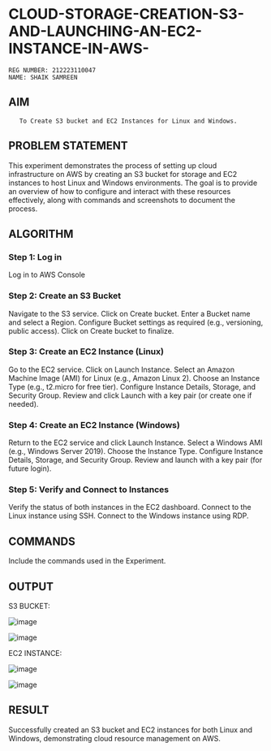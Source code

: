 # CLOUD-STORAGE-CREATION-S3-AND-LAUNCHING-AN-EC2-INSTANCE-IN-AWS-

```
REG NUMBER: 212223110047
NAME: SHAIK SAMREEN
```
  ## AIM
       To Create S3 bucket and EC2 Instances for Linux and Windows.
## PROBLEM STATEMENT
   This experiment demonstrates the process of setting up cloud infrastructure on AWS by creating an S3 bucket for storage and EC2 instances to host Linux and Windows environments. The goal is to provide an overview of how to configure and interact with these resources effectively, along with commands and screenshots to document the process.

## ALGORITHM
 ### Step 1: Log in
 
 Log in to AWS Console
 
 ### Step 2: Create an S3 Bucket
 
Navigate to the S3 service.
Click on Create bucket.
Enter a Bucket name and select a Region.
Configure Bucket settings as required (e.g., versioning, public access).
Click on Create bucket to finalize.

 ### Step 3: Create an EC2 Instance (Linux)
 
Go to the EC2 service.
Click on Launch Instance.
Select an Amazon Machine Image (AMI) for Linux (e.g., Amazon Linux 2).
Choose an Instance Type (e.g., t2.micro for free tier).
Configure Instance Details, Storage, and Security Group.
Review and click Launch with a key pair (or create one if needed).

 ### Step 4: Create an EC2 Instance (Windows)
 
Return to the EC2 service and click Launch Instance.
Select a Windows AMI (e.g., Windows Server 2019).
Choose the Instance Type.
Configure Instance Details, Storage, and Security Group.
Review and launch with a key pair (for future login).

 ### Step 5: Verify and Connect to Instances
 
Verify the status of both instances in the EC2 dashboard.
Connect to the Linux instance using SSH.
Connect to the Windows instance using RDP.

## COMMANDS
Include the commands used in the Experiment.

## OUTPUT


S3 BUCKET:

![image](https://github.com/user-attachments/assets/7284eaff-634b-4b9d-a8a9-bd6ece0e9ea9)

![image](https://github.com/user-attachments/assets/8c0958a9-55ac-4e1b-88da-981d0f934b68)


EC2 INSTANCE:

![image](https://github.com/user-attachments/assets/3f752d29-e74d-4728-87eb-b533355a913f)

![image](https://github.com/user-attachments/assets/853b5bb4-fd6f-4380-8743-3b3ab8f36270)


## RESULT
 
Successfully created an S3 bucket and EC2 instances for both Linux and Windows, demonstrating cloud resource management on AWS.
  


